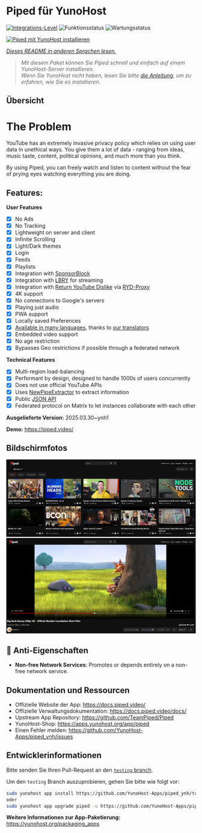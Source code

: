 <!--
N.B.: Diese README wurde automatisch von <https://github.com/YunoHost/apps/tree/master/tools/readme_generator> generiert.
Sie darf NICHT von Hand bearbeitet werden.
-->

# Piped für YunoHost

[![Integrations-Level](https://apps.yunohost.org/badge/integration/piped)](https://ci-apps.yunohost.org/ci/apps/piped/)
![Funktionsstatus](https://apps.yunohost.org/badge/state/piped)
![Wartungsstatus](https://apps.yunohost.org/badge/maintained/piped)

[![Piped mit YunoHost installieren](https://install-app.yunohost.org/install-with-yunohost.svg)](https://install-app.yunohost.org/?app=piped)

*[Dieses README in anderen Sprachen lesen.](./ALL_README.md)*

> *Mit diesem Paket können Sie Piped schnell und einfach auf einem YunoHost-Server installieren.*  
> *Wenn Sie YunoHost nicht haben, lesen Sie bitte [die Anleitung](https://yunohost.org/install), um zu erfahren, wie Sie es installieren.*

## Übersicht

# The Problem

YouTube has an extremely invasive privacy policy which relies on using user data in unethical ways. You give them a lot of data - ranging from ideas, music taste, content, political opinions, and much more than you think.

By using Piped, you can freely watch and listen to content without the fear of prying eyes watching everything you are doing.

## Features:

**User Features**

-   [x] No Ads
-   [x] No Tracking
-   [x] Lightweight on server and client
-   [x] Infinite Scrolling
-   [x] Light/Dark themes
-   [x] Login
-   [x] Feeds
-   [x] Playlists
-   [x] Integration with [SponsorBlock](https://github.com/ajayyy/SponsorBlock)
-   [x] Integration with [LBRY](https://lbry.com/) for streaming
-   [x] Integration with [Return YouTube Dislike](https://returnyoutubedislike.com/) via [RYD-Proxy](https://github.com/TeamPiped/RYD-Proxy)
-   [x] 4K support
-   [x] No connections to Google's servers
-   [x] Playing just audio
-   [x] PWA support
-   [x] Locally saved Preferences
-   [x] [Available in many languages](src/locales), thanks to [our translators](https://hosted.weblate.org/projects/piped/frontend/)
-   [x] Embedded video support
-   [x] No age restriction
-   [x] Bypasses Geo restrictions if possible through a federated network

**Technical Features**

-   [x] Multi-region load-balancing
-   [x] Performant by design, designed to handle 1000s of users concurrently
-   [x] Does not use official YouTube APIs
-   [x] Uses [NewPipeExtractor](https://github.com/TeamNewPipe/NewPipeExtractor) to extract information
-   [x] Public [JSON API](https://docs.piped.video/docs/api-documentation/)
-   [x] Federated protocol on Matrix to let instances collaborate with each other

**Ausgelieferte Version:** 2025.03.30~ynh1

**Demo:** <https://piped.video/>

## Bildschirmfotos

![Bildschirmfotos von Piped](./doc/screenshots/channel.png)
![Bildschirmfotos von Piped](./doc/screenshots/player.png)

## :red_circle: Anti-Eigenschaften

- **Non-free Network Services**: Promotes or depends entirely on a non-free network service.

## Dokumentation und Ressourcen

- Offizielle Website der App: <https://docs.piped.video/>
- Offizielle Verwaltungsdokumentation: <https://docs.piped.video/docs/>
- Upstream App Repository: <https://github.com/TeamPiped/Piped>
- YunoHost-Shop: <https://apps.yunohost.org/app/piped>
- Einen Fehler melden: <https://github.com/YunoHost-Apps/piped_ynh/issues>

## Entwicklerinformationen

Bitte senden Sie Ihren Pull-Request an den [`testing` branch](https://github.com/YunoHost-Apps/piped_ynh/tree/testing).

Um den `testing` Branch auszuprobieren, gehen Sie bitte wie folgt vor:

```bash
sudo yunohost app install https://github.com/YunoHost-Apps/piped_ynh/tree/testing --debug
oder
sudo yunohost app upgrade piped -u https://github.com/YunoHost-Apps/piped_ynh/tree/testing --debug
```

**Weitere Informationen zur App-Paketierung:** <https://yunohost.org/packaging_apps>
